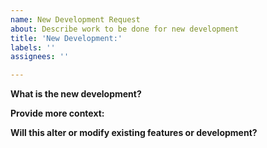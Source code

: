 ```yaml
---
name: New Development Request
about: Describe work to be done for new development
title: 'New Development:'
labels: ''
assignees: ''

---
```


**What is the new development?**


**Provide more context:**


**Will this alter or modify existing features or development?**
